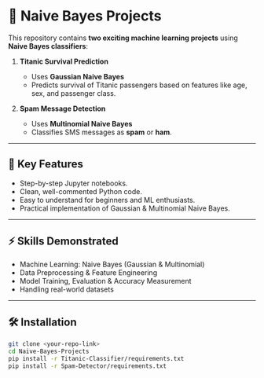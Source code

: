 # 🚀 Naive Bayes Projects

This repository contains **two exciting machine learning projects** using **Naive Bayes classifiers**:

1. **Titanic Survival Prediction**  
   - Uses **Gaussian Naive Bayes**  
   - Predicts survival of Titanic passengers based on features like age, sex, and passenger class.

2. **Spam Message Detection**  
   - Uses **Multinomial Naive Bayes**  
   - Classifies SMS messages as **spam** or **ham**.

---

## 🔑 Key Features
- Step-by-step Jupyter notebooks.
- Clean, well-commented Python code.
- Easy to understand for beginners and ML enthusiasts.
- Practical implementation of Gaussian & Multinomial Naive Bayes.

---

## ⚡ Skills Demonstrated
- Machine Learning: Naive Bayes (Gaussian & Multinomial)
- Data Preprocessing & Feature Engineering
- Model Training, Evaluation & Accuracy Measurement
- Handling real-world datasets

---

## 🛠 Installation
```bash
git clone <your-repo-link>
cd Naive-Bayes-Projects
pip install -r Titanic-Classifier/requirements.txt
pip install -r Spam-Detector/requirements.txt
